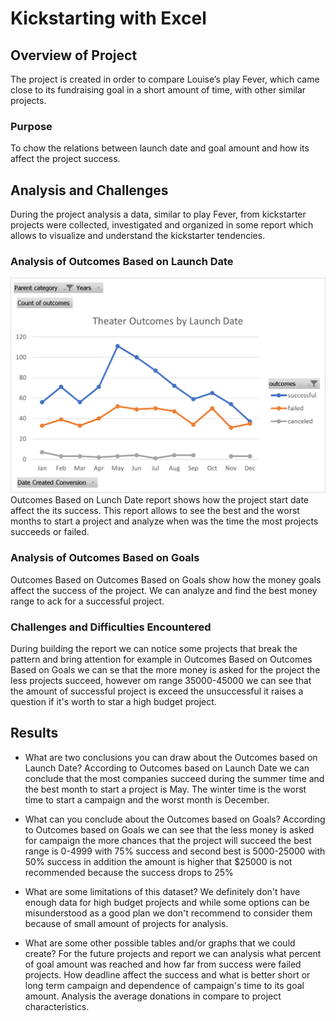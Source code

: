 # Kickstarting with Excel

## Overview of Project
The project is created in order to compare Louise’s play Fever, which came close to its fundraising goal in a short amount of time, with other similar projects.

### Purpose
To chow the relations between launch date and goal amount and how its affect the project success.

## Analysis and Challenges
During the project analysis a data, similar to play Fever, from kickstarter projects were collected, investigated and organized in some report which allows to visualize and understand the kickstarter tendencies.

### Analysis of Outcomes Based on Launch Date
![](resources/Theater_Outcomes_vs_Launch.png)
Outcomes Based on Lunch Date report shows how the project start date affect the its success. This report allows to see the best and the worst months to start a project and analyze when was the time the most projects succeeds or failed.

### Analysis of Outcomes Based on Goals
Outcomes Based on Outcomes Based on Goals show how the money goals affect the success of the project. We can analyze and find the best money range to ack for a successful project.

### Challenges and Difficulties Encountered
During building the report we can notice some projects that break the pattern and bring attention for example in Outcomes Based on Outcomes Based on Goals we can se that the more money is asked for the project the less projects succeed, however om range 35000-45000 we can see that the amount of successful project is exceed the unsuccessful it raises a question if it's worth to star a high budget project.

## Results

- What are two conclusions you can draw about the Outcomes based on Launch Date?
According to Outcomes based on Launch Date we can conclude that the most companies succeed during the summer time and the best month to start a project is May. The winter time is the worst time to start a campaign and the worst month is December.

- What can you conclude about the Outcomes based on Goals?
According to Outcomes based on Goals we can see that the less money is asked for campaign the more chances that the project will succeed the best range is 0-4999 with 75% success and second best is 5000-25000 with 50% success in addition the amount is higher that $25000 is not recommended because the success drops to 25%

- What are some limitations of this dataset?
We definitely don't have enough data for high budget projects and while some options can be misunderstood as a good plan we don't recommend to consider them because of small amount of projects for analysis.

- What are some other possible tables and/or graphs that we could create?
For the future projects and report we can analysis what percent of goal amount was reached and how far from success were failed projects. How deadline affect the success and what is better short or long term campaign and dependence of campaign's time to its goal amount. Analysis the average donations in compare to project characteristics.
